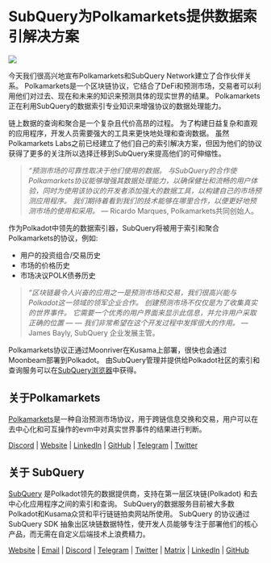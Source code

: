 # SubQuery为Polkamarkets提供数据索引解决方案

![](https://miro.medium.com/max/1400/0*KRx5x-Oaz7mfHPuJ)

今天我们很高兴地宣布Polkamarkets和SubQuery Network建立了合作伙伴关系。 Polkamarkets是一个区块链协议，它结合了DeFi和预测市场，交易者可以利用他们对过去、现在和未来的知识来预测具体的现实世界的结果。 Polkamarkets正在利用SubQuery的数据索引专业知识来增强协议的数据处理能力。

链上数据的查询和聚合是一个复杂且代价高昂的过程。 为了构建日益复杂和直观的应用程序，开发人员需要强大的工具来更快地处理和查询数据。 虽然Polkamarkets Labs之前已经建立了他们自己的索引解决方案，但因为他们的协议获得了更多的关注所以选择迁移到SubQuery来提高他们的可伸缩性。

> _“预测市场的可靠性取决于他们使用的数据。 与SubQuery的合作使Polkamarkets协议能够增强其数据处理能力，以确保健壮和流畅的用户体验，同时为使用该协议的开发者添加强大的数据工具，以构建自己的市场预测应用程序。 我们期待着看到我们的技术能够在哪里合作，以便更好地预测市场的使用和采用。_ — Ricardo Marques, Polkamarkets共同创始人。

作为Polkadot中领先的数据索引器，SubQuery将被用于索引和聚合Polkamarkets的协议，例如:

- 用户的投资组合/交易历史
- 市场的价格历史
- 市场决议POLK债券历史

> _“区块链最令人兴奋的应用之一是预测市场和交易，我们很高兴能与Polkadot这一领域的领军企业合作。 创建预测市场不仅仅是为了收集真实的世界事件。 它需要一个优秀的用户界面来显示此信息，并允许用户采取正确的位置 — — 我们非常希望在这个开发过程中发挥很大的作用。_ — James Bayly, SubQuery 企业发展主管。

Polkamarkets协议正通过Moonriver在Kusama上部署，很快也会通过Moonbeam部署到Polkadot。 由SubQuery管理并提供给Polkadot社区的索引和查询服务可以在[SubQuery浏览器](https://explorer.subquery.network/)中获得。

## 关于Polkamarkets

[Polkamarkets](https://www.polkamarkets.com/)是一种自治预测市场协议，用于跨链信息交换和交易，用户可以在去中心化和可互操作的evm中对真实世界事件的结果进行判断。

[Discord](https://discord.gg/polkamarkets) | [Website](https://polkamarkets.com/) | [LinkedIn](https://www.linkedin.com/company/polkamarkets/) | [GitHub](https://github.com/Polkamarkets) | [Telegram](http://t.me/polkamarkets) | [Twitter](https://twitter.com/polkamarkets)

## 关于 SubQuery

[SubQuery](https://subquery.network/) 是Polkadot领先的数据提供商，支持在第一层区块链(Polkadot) 和去中心化应用程序之间的索引和查询。 SubQuery的数据服务目前被大多数Polkadot和Kusama众贷和平行链链拍卖网站所使用。 SubQuery 的协议通过 SubQuery SDK 抽象出区块链数据特性，使开发人员能够专注于部署他们的核心产品，而无需在自定义后端技术上浪费精力。

[Website](https://subquery.network/) | [Email](hello@subquery.network) | [Discord](https://discord.com/invite/78zg8aBSMG) | [Telegram](https://t.me/subquerynetwork) | [Twitter](https://twitter.com/subquerynetwork) | [Matrix](https://matrix.to/#/#subquery:matrix.org) | [LinkedIn](https://www.linkedin.com/company/subquery) | [GitHub](https://github.com/subquery)
